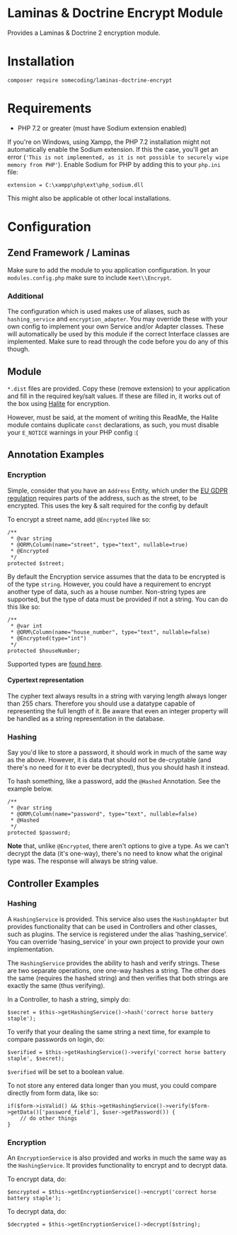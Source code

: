 # Laminas & Doctrine Encrypt Module

Provides a Laminas & Doctrine 2 encryption module.

# Installation

    composer require somecoding/laminas-doctrine-encrypt
    
# Requirements

 * PHP 7.2 or greater (must have Sodium extension enabled)
 
If you're on Windows, using Xampp, the PHP 7.2 installation might not automatically enable the Sodium extension. If this
the case, you'll get an error (`'This is not implemented, as it is not possible to securely wipe memory from PHP'`). 
Enable Sodium for PHP by adding this to your `php.ini` file:

    extension = C:\xampp\php\ext\php_sodium.dll

This might also be applicable ot other local installations.  

# Configuration

## Zend Framework / Laminas

Make sure to add the module to you application configuration. In your `modules.config.php` make sure to include 
`Keet\\Encrypt`.

### Additional

The configuration which is used makes use of aliases, such as `hashing_service` and `encryption_adapter`. You may override these with your own config to implement your own Service and/or Adapter classes. These will automatically be used by this module if the correct Interface classes are implemented. Make sure to read through the code before you do any of this though.

## Module

`*.dist` files are provided. Copy these (remove extension) to your application and fill in the required key/salt values. 
If these are filled in, it works out of the box using [Halite](https://github.com/paragonie/halite) for encryption. 

However, must be said, at the moment of writing this ReadMe, the Halite module contains duplicate `const` declarations,
as such, you must disable your `E_NOTICE` warnings in your PHP config :(

## Annotation Examples

### Encryption

Simple, consider that you have an `Address` Entity, which under the [EU GDPR regulation](https://www.eugdpr.org/)
requires parts of the address, such as the street, to be encrypted. This uses the key & salt required for the config
by default

To encrypt a street name, add `@Encrypted` like so: 

    /**
     * @var string
     * @ORM\Column(name="street", type="text", nullable=true)
     * @Encrypted
     */
    protected $street;
    
By default the Encryption service assumes that the data to be encrypted is of the type `string`. However, you could have
a requirement to encrypt another type of data, such as a house number. Non-string types are supported, but the type of data
must be provided if not a string. You can do this like so:

    /**
     * @var int
     * @ORM\Column(name="house_number", type="text", nullable=false)
     * @Encrypted(type="int")
     */
    protected $houseNumber;
    
Supported types are [found here](http://php.net/settype).

#### Cypertext representation
The cypher text always results in a string with varying length always longer than 255 chars.
Therefore you should use a datatype capable of representing the full length of it. 
Be aware that even an integer property will be handled as a string representation in the database.

### Hashing

Say you'd like to store a password, it should work in much of the same way as the above. However, it is data that should
not be de-cryptable (and there's no need for it to ever be decrypted), thus you should hash it instead.

To hash something, like a password, add the `@Hashed` Annotation. See the example below.

    /**
     * @var string
     * @ORM\Column(name="password", type="text", nullable=false)
     * @Hashed
     */
    protected $password;
    
**Note** that, unlike `@Encrypted`, there aren't options to give a type. As we can't decrypt the data (it's one-way), 
there's no need to know what the original type was. The response will always be string value.

## Controller Examples

### Hashing

A `HashingService` is provided. This service also uses the `HashingAdapter` but provides functionality that 
can be used in Controllers and other classes, such as plugins. The service is registered under the alias 'hashing_service'.
You can override 'hasing_service' in your own project to provide your own implementation. 

The `HashingService` provides the ability to hash and verify strings. These are two separate operations, one one-way 
hashes a string. The other does the same (requires the hashed string) and then verifies that both strings are 
exactly the same (thus verifying).

In a Controller, to hash a string, simply do:

    $secret = $this->getHashingService()->hash('correct horse battery staple');
    
To verify that your dealing the same string a next time, for example to compare passwords on login, do:

    $verified = $this->getHashingService()->verify('correct horse battery staple', $secret);
    
`$verified` will be set to a boolean value. 

To not store any entered data longer than you must, you could compare directly from form data, like so:

    if($form->isValid() && $this->getHashingService()->verify($form->getData()['password_field'], $user->getPassword()) {
        // do other things
    }
 
### Encryption
 
An `EncryptionService` is also provided and works in much the same way as the `HashingService`. It provides functionality to encrypt and to decrypt data. 

To encrypt data, do:

    $encrypted = $this->getEncryptionService()->encrypt('correct horse battery staple');
    
To decrypt data, do: 

    $decrypted = $this->getEncryptionService()->decrypt($string);
